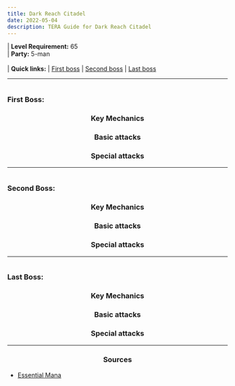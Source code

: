 ```yaml
---
title: Dark Reach Citadel
date: 2022-05-04
description: TERA Guide for Dark Reach Citadel
---
```

 | **Level Requirement:** 65
<br> | **Party:** 5-man
<br>
<br> | **Quick links:**
| [First boss](#first-boss) 
| [Second boss](#second-boss) 
| [Last boss](#last-boss) 
<hr/>

<div id="first-boss">

![]()
<h3>First Boss: </h3>
<center><h3>Key Mechanics</h3></center>



<center><h3>Basic attacks</h3></center>



<center><h3>Special attacks</h3></center>




</div>
<hr/>

<div id="second-boss">

![]()
<h3>Second Boss: </h3>
<center><h3>Key Mechanics</h3></center>



<center><h3>Basic attacks</h3></center>



<center><h3>Special attacks</h3></center>




</div>
<hr/>

<div id="last-boss">

![]()
<h3>Last Boss: </h3>
<center><h3>Key Mechanics</h3></center>



<center><h3>Basic attacks</h3></center>



<center><h3>Special attacks</h3></center>



</div>
<hr/>

<center><h3>Sources</h3></center>

* [Essential Mana]()
